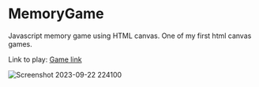 # MemoryGame
Javascript memory game using HTML canvas. One of my first html canvas games.

Link to play: [Game link]([https://www.genome.gov/](https://miscany.github.io/MemoryGame/))

![Screenshot 2023-09-22 224100](https://github.com/miscany/MemoryGame/assets/84364656/8f114b54-0d16-4a83-b667-b2c3958dd603)
